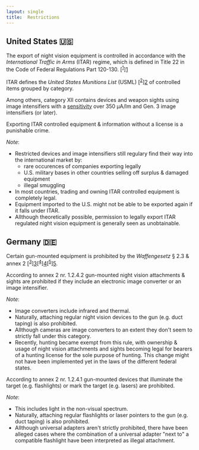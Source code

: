 ```yaml
---
layout: single
title:  Restrictions
---
```


## United States 🇺🇸

The export of night vision equipment is controlled in accordance with the
*International Traffic in Arms* (ITAR) regime, which is defined in Title 22
in the Code of Federal Regulations Part 120-130. [<sup>[1]</sup>][1]

ITAR defines the *United States Munitions List* (USML) [<sup>[2]</sup>][2] of
controlled items grouped by category.

Among others, category XII contains devices and weapon sights
using image intensifiers with a [sensitivity][x1] over 350 μA/lm
and Gen. 3 image intensifiers (or later).

Exporting ITAR controlled equipment & information without a license is a punishable crime.

*Note*:
* Restricted devices and image intensifiers still regulary find their way into the international
market by:
  * rare occurences of companies exporting legally
  * U.S. military bases in other countries selling off surplus & damaged equipment
  * illegal smuggling
* In most countries, trading and owning ITAR controlled equipment is completely legal.
* Equipment imported to the U.S. might not be able to be exported again if it falls under ITAR.
* Allthough theoretically possible, permission to legally export ITAR regulated night vision
equipment is generally seen as unobtainable.

## Germany 🇩🇪

Certain gun-mounted equipment is prohibited by the *Waffengesetz* § 2.3 & annex 2 [<sup>[3]</sup>][3][<sup>[4]</sup>][4][<sup>[5]</sup>][5].

According to annex 2 nr. 1.2.4.2 gun-mounted night vision attachments & sights are prohibited
if they include an electronic image converter or an image intensifier.

*Note*:
* Image converters include infrared and thermal.
* Naturally, attaching regular night vision devices to the gun (e.g. duct taping)
is also prohibited.
* Allthough cameras are image converters to an extent they don't seem to strictly fall under this category.
* Recently, hunting became exempt from this rule, with ownership & usage of night vision attachments
and sights becoming legal for bearers of a hunting license for the sole purpose of hunting.
This change might not have been implemented yet in the laws of the different federal states.

According to annex 2 nr. 1.2.4.1 gun-mounted devices that illuminate the target (e.g. flashlights)
or mark the target (e.g. lasers) are prohibited.

*Note*:
* This includes light in the non-visual spectrum.
* Naturally, attaching regular flashlights or laser pointers to the gun (e.g. duct taping)
is also prohibited.
* Allthough universal adapters aren't strictly prohibited, there have been alleged cases
where the combination of a universal adapter "next to" a compatible flashlight
have been interpreted as illegal attachment.

[1]: https://nightvisionuniverse.com/pages/export-regulations
[2]: https://www.govinfo.gov/content/pkg/CFR-2020-title22-vol1/pdf/CFR-2020-title22-vol1-sec121-1.pdf
[3]: https://www.gesetze-im-internet.de/waffg_2002/__2.html
[4]: https://www.gesetze-im-internet.de/waffg_2002/anlage_2.html
[5]: https://www.bka.de/SharedDocs/Downloads/DE/UnsereAufgaben/Aufgabenbereiche/Waffen/MerkblattNachtsichtvor_aufsatzgeraete.pdf

[x1]: https://nv-intl.com/wiki/measurements#photocathode-sensitivity
